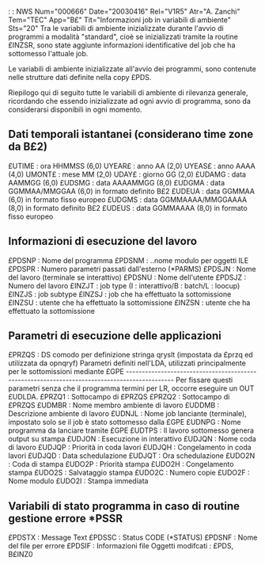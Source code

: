  :  : NWS Num="000666" Date="20030416" Rel="V1R5" Atr="A. Zanchi" Tem="TEC" App="B£" Tit="Informazioni job in variabili di ambiente" Sts="20"
Tra le variabili di ambiente inizializzate durante l'avvio di programmi a modalità "standard", cioè
se inizializzati tramite la routine £INZSR, sono state aggiunte informazioni identificative del job che ha sottomesso l'attuale job.

Le variabili di ambiente inizializzate all'avvio dei programmi, sono contenute nelle strutture dati
definite nella copy £PDS.

Riepilogo qui di seguito tutte le variabili di ambiente di rilevanza generale, ricordando che essendo inizializzate ad ogni avvio di programma, sono da considerarsi disponibili in ogni momento.

Dati temporali istantanei (considerano time zone da B£2)
--------------------------------------------------------------
£UTIME  :  ora HHMMSS (6,0)
UYEAR£  :  anno AA (2,0)
UYEAS£  :  anno AAAA (4,0)
UMONT£  :  mese MM (2,0)
UDAY£   :  giorno GG (2,0)
£UDAMG  :  data AAMMGG (6,0)
£UDSMG  :  data AAAAMMGG (8,0)
£UDGMA  :  data GGMMAA/MMGGAA (6,0) in formato definito B£2
£UDEUA  :  data GGMMAA (6,0) in formato fisso europeo
£UDGMS  :  data GGMMAAAA/MMGGAAAA (8,0) in formato definito B£2
£UDEUS  :  data GGMMAAAA (8,0) in formato fisso europeo

Informazioni di esecuzione del lavoro
--------------------------------------------------------------
£PDSNP  :  Nome del programma
£PDSNM  :  ..nome modulo per oggetti ILE
£PDSPR  :  Numero parametri passati dall'esterno (\*PARMS)
£PDSJN  :  Nome del lavoro (terminale se interattivo)
£PDSNU  :  Nome dell'utente
£PDSJZ  :  Numero del lavoro
£INZJT  :  job type (I : interattivo/B : batch/L : loocup)
£INZJS  :  job subtype
£INZSJ  :  job che ha effettuato la sottomissione
£INZSU  :  utente che ha effettuato la sottomissione
£INZSN  :  utente che ha effettuato la sottomissione

Parametri di esecuzione delle applicazioni
--------------------------------------------------------------
£PRZQS  :  DS comodo per definizione stringa qryslt (impostata da £przq ed utilizzata da opnqryf) 
Parametri definiti nell'LDA, utilizzati principalmente per le sottomissioni mediante £GPE ---------------------------------------------------------------------------------------------
Per fissare questi parametri senza che il programma termini per LR, occorre eseguire un OUT £UDLDA.
£PRZQ1  :  Sottocampo di £PRZQS
£PRZQ2  :  Sottocampo di £PRZQS
£UDMBR  :  Nome membro ambiente di lavoro
£UDDMB  :  Descrizione ambiente di lavoro
£UDNJL  :  Nome job lanciante (terminale), impostato solo se il job è stato sottomesso dalla £GPE £UDNPG  :  Nome programma da lanciare tramite £GPE
£UDTPS  :  Il lavoro sottomesso genera output su stampa
£UDJON  :  Esecuzione in interattivo
£UDJQN  :  Nome coda di lavoro
£UDJQP  :  Priorità in coda lavori
£UDJQH  :  Congelamento in coda lavori
£UDJQD  :  Data schedulazione
£UDJQT  :  Ora schedulazione
£UDO2N  :  Coda di stampa
£UDO2P  :  Priorità stampa
£UDO2H  :  Congelamento stampa
£UDO2S  :  Salvataggio stampa
£UDO2C  :  Numero copie
£UDO2F  :  Nome modulo
£UDO2I  :  Stampa immediata

Variabili di stato programma in caso di routine gestione errore \*PSSR
-----------------------------------------------------------------------------
£PDSTX  :  Message Text
£PDSSC  :  Status CODE (\*STATUS)
£PDSNF  :  Nome del file per errore
£PDSIF  :  Informazioni file
Oggetti modifcati : 
£PDS, B£INZ0

